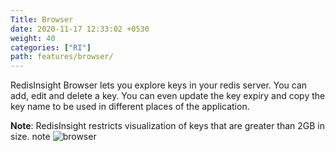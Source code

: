 ```yaml
---
Title: Browser
date: 2020-11-17 12:33:02 +0530
weight: 40
categories: ["RI"]
path: features/browser/
---
```

RedisInsight Browser lets you explore keys in your redis server. You can add, edit and delete a key. You can even update the key expiry and copy the key name to be used in different places of the application.

**Note**: RedisInsight restricts visualization of keys that are greater than 2GB in size.
note
![browser](/images/ri/browser.png)
